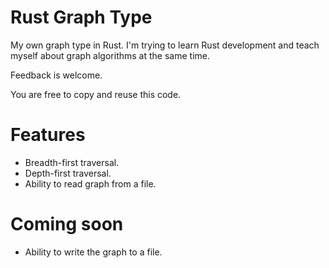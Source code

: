 Rust Graph Type
===============

My own graph type in Rust.
I'm trying to learn Rust development and teach myself about graph algorithms at the same time.

Feedback is welcome.

You are free to copy and reuse this code.

# Features

* Breadth-first traversal.
* Depth-first traversal.
* Ability to read graph from a file.

# Coming soon

* Ability to write the graph to a file.
